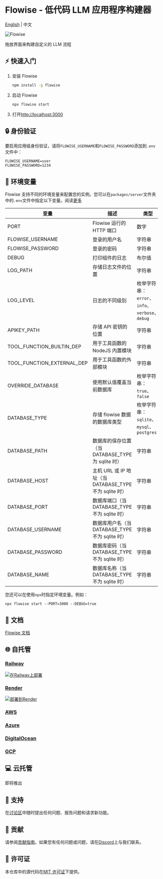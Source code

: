 <!-- markdownlint-disable MD030 -->

# Flowise - 低代码 LLM 应用程序构建器

[English](./README.md) | 中文

![Flowise](https://github.com/FlowiseAI/Flowise/blob/main/images/flowise.gif?raw=true)

拖放界面来构建自定义的 LLM 流程

## ⚡ 快速入门

1. 安装 Flowise
    ```bash
    npm install -g flowise
    ```
2. 启动 Flowise

    ```bash
    npx flowise start
    ```

3. 打开[http://localhost:3000](http://localhost:3000)

## 🔒 身份验证

要启用应用级身份验证，请将`FLOWISE_USERNAME`和`FLOWISE_PASSWORD`添加到`.env`文件中：

```
FLOWISE_USERNAME=user
FLOWISE_PASSWORD=1234
```

## 🌱 环境变量

Flowise 支持不同的环境变量来配置您的实例。您可以在`packages/server`文件夹中的`.env`文件中指定以下变量。阅读[更多](https://docs.flowiseai.com/environment-variables)

| 变量                       | 描述                                                   | 类型                                            | 默认值                              |
| -------------------------- | ------------------------------------------------------ | ----------------------------------------------- | ----------------------------------- |
| PORT                       | Flowise 运行的 HTTP 端口                               | 数字                                            | 3000                                |
| FLOWISE_USERNAME           | 登录的用户名                                           | 字符串                                          |                                     |
| FLOWISE_PASSWORD           | 登录的密码                                             | 字符串                                          |                                     |
| DEBUG                      | 打印组件的日志                                         | 布尔值                                          |                                     |
| LOG_PATH                   | 存储日志文件的位置                                     | 字符串                                          | `your-path/Flowise/logs`            |
| LOG_LEVEL                  | 日志的不同级别                                         | 枚举字符串：`error`、`info`、`verbose`、`debug` | `info`                              |
| APIKEY_PATH                | 存储 API 密钥的位置                                    | 字符串                                          | `your-path/Flowise/packages/server` |
| TOOL_FUNCTION_BUILTIN_DEP  | 用于工具函数的 NodeJS 内置模块                         | 字符串                                          |                                     |
| TOOL_FUNCTION_EXTERNAL_DEP | 用于工具函数的外部模块                                 | 字符串                                          |                                     |
| OVERRIDE_DATABASE          | 使用默认值覆盖当前数据库                               | 枚举字符串：`true`、`false`                     | `true`                              |
| DATABASE_TYPE              | 存储 flowise 数据的数据库类型                          | 枚举字符串：`sqlite`、`mysql`、`postgres`       | `sqlite`                            |
| DATABASE_PATH              | 数据库的保存位置（当 DATABASE_TYPE 为 sqlite 时）      | 字符串                                          | `your-home-dir/.flowise`            |
| DATABASE_HOST              | 主机 URL 或 IP 地址（当 DATABASE_TYPE 不为 sqlite 时） | 字符串                                          |                                     |
| DATABASE_PORT              | 数据库端口（当 DATABASE_TYPE 不为 sqlite 时）          | 字符串                                          |                                     |
| DATABASE_USERNAME          | 数据库用户名（当 DATABASE_TYPE 不为 sqlite 时）        | 字符串                                          |                                     |
| DATABASE_PASSWORD          | 数据库密码（当 DATABASE_TYPE 不为 sqlite 时）          | 字符串                                          |                                     |
| DATABASE_NAME              | 数据库名称（当 DATABASE_TYPE 不为 sqlite 时）          | 字符串                                          |                                     |

您还可以在使用`npx`时指定环境变量。例如：

```
npx flowise start --PORT=3000 --DEBUG=true
```

## 📖 文档

[Flowise 文档](https://docs.flowiseai.com/)

## 🌐 自托管

### [Railway](https://docs.flowiseai.com/deployment/railway)

[![在Railway上部署](https://railway.app/button.svg)](https://railway.app/template/YK7J0v)

### [Render](https://docs.flowiseai.com/deployment/render)

[![部署到Render](https://render.com/images/deploy-to-render-button.svg)](https://docs.flowiseai.com/deployment/render)

### [AWS](https://docs.flowiseai.com/deployment/aws)

### [Azure](https://docs.flowiseai.com/deployment/azure)

### [DigitalOcean](https://docs.flowiseai.com/deployment/digital-ocean)

### [GCP](https://docs.flowiseai.com/deployment/gcp)

## 💻 云托管

即将推出

## 🙋 支持

在[讨论区](https://github.com/FlowiseAI/Flowise/discussions)中随时提出任何问题、报告问题和请求新功能。

## 🙌 贡献

请参阅[贡献指南](https://github.com/FlowiseAI/Flowise/blob/master/CONTRIBUTING.md)。如果您有任何问题或问题，请在[Discord](https://discord.gg/jbaHfsRVBW)上与我们联系。

## 📄 许可证

本仓库中的源代码在[MIT 许可证](https://github.com/FlowiseAI/Flowise/blob/master/LICENSE.md)下提供。
